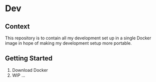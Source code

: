 # Dev

## Context

This repository is to contain all my development set up in a single Docker image in hope of making my development setup more portable.

## Getting Started

1. Download Docker
2. WIP ...

